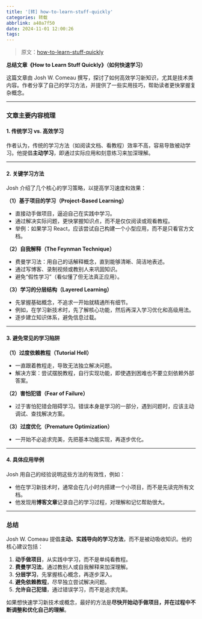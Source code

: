```yaml
---
title: '[转] how-to-learn-stuff-quickly'
categories: 转载
abbrlink: a40a7f50
date: 2024-11-01 12:00:26
tags:
---
```


> 原文：[how-to-learn-stuff-quickly](https://www.joshwcomeau.com/blog/how-to-learn-stuff-quickly/)

**总结文章《How to Learn Stuff Quickly》（如何快速学习）**  

这篇文章由 Josh W. Comeau 撰写，探讨了如何高效学习新知识，尤其是技术类内容。作者分享了自己的学习方法，并提供了一些实用技巧，帮助读者更快掌握复杂概念。  

---

### **文章主要内容梳理**  

#### **1. 传统学习 vs. 高效学习**  
作者认为，传统的学习方法（如阅读文档、看教程）效率不高，容易导致被动学习。他提倡**主动学习**，即通过实际应用和刻意练习来加深理解。  

---

#### **2. 关键学习方法**  
Josh 介绍了几个核心的学习策略，以提高学习速度和效果：  

**（1）基于项目的学习（Project-Based Learning）**  
- 直接动手做项目，逼迫自己在实践中学习。  
- 通过解决实际问题，更快掌握知识点，而不是仅仅阅读或观看教程。  
- 举例：如果学习 React，应该尝试自己构建一个小型应用，而不是只看官方文档。  

**（2）自我解释（The Feynman Technique）**  
- 费曼学习法：用自己的话解释概念，直到能够清晰、简洁地表述。  
- 通过写博客、录制视频或教别人来巩固知识。  
- 避免“假性学习”（看似懂了但无法真正应用）。  

**（3）学习的分层结构（Layered Learning）**  
- 先掌握基础概念，不追求一开始就精通所有细节。  
- 例如，在学习新技术时，先了解核心功能，然后再深入学习优化和高级用法。  
- 逐步建立知识体系，避免信息过载。  

---

#### **3. 避免常见的学习陷阱**  
**（1）过度依赖教程（Tutorial Hell）**  
- 一直跟着教程走，导致无法独立解决问题。  
- 解决方案：尝试摆脱教程，自行实现功能，即使遇到困难也不要立刻依赖外部答案。  

**（2）害怕犯错（Fear of Failure）**  
- 过于害怕犯错会阻碍学习。错误本身是学习的一部分，遇到问题时，应该主动调试、查找解决方案。  

**（3）过度优化（Premature Optimization）**  
- 一开始不必追求完美，先把基本功能实现，再逐步优化。  

---

#### **4. 具体应用举例**  
Josh 用自己的经验说明这些方法的有效性，例如：  
- 他在学习新技术时，通常会在几小时内搭建一个小项目，而不是先读完所有文档。  
- 他发现用**博客文章**记录自己的学习过程，对理解和记忆帮助很大。  

---

### **总结**  
Josh W. Comeau 提倡**主动、实践导向的学习方法**，而不是被动吸收知识。他的核心建议包括：  
1. **动手做项目**，从实践中学习，而不是单纯看教程。  
2. **费曼学习法**，通过教别人或自我解释来加深理解。  
3. **分层学习**，先掌握核心概念，再逐步深入。  
4. **避免依赖教程**，尽早独立尝试解决问题。  
5. **允许自己犯错**，通过错误学习，而不是追求完美。  

如果想快速学习新技术或概念，最好的方法是**尽快开始动手做项目，并在过程中不断调整和优化自己的理解**。